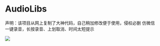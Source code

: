 # AudioLibs
声明：该项目从网上复制了大神代码，自己稍加修改便于使用，侵权必删
仿微信一键录音，长按录音、上划取消、时间太短提示


[![](https://jitpack.io/v/ForMuHan/AudioLibs.svg)](https://jitpack.io/#ForMuHan/AudioLibs)
